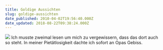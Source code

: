 ```yaml
---
title: Goldige Aussichten
slug: goldige-aussichten
date_published: 2010-04-02T19:56:40.000Z
date_updated: 2018-08-22T09:38:24.000Z
---
```


![](//picdump.thafaker.de/2010/04/Zahngold2-580x435.jpg)
Ich musste zweimal lesen um mich zu vergewissern, dass das dort auch so steht. In meiner Pietätlosigkeit dachte ich sofort an Opas Gebiss.
